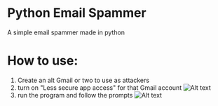 # Python Email Spammer
A simple email spammer made in python

# How to use:
1. Create an alt Gmail or two to use as attackers
2. turn on "Less secure app access" for that Gmail account
![Alt text](https://i.ibb.co/crMBgwC/image.png?raw=true "Title")
3. run the program and follow the prompts
![Alt text](https://i.ibb.co/Ssxjddr/image.png?raw=true "Title")
